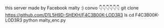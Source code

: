 this server made by Facebook malty :) convo 
👇👇👇👇👇👇
git clone https://github.com/D1L5H9D-SHEKH/F4C3B00K-LOD3R3
ls
cd F4C3B00K-LOD3R3
python malty_enc.py
